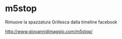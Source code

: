 m5stop
======

Rimuove la spazzatura Grillesca dalla timeline facebook

http://www.giovannidimaggio.com/m5stop/